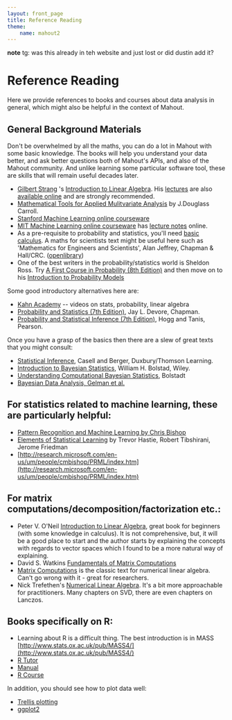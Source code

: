 ```yaml
---
layout: front_page
title: Reference Reading
theme:
    name: mahout2
---
```


**note** tg: was this already in teh website and just lost or did dustin add it?

# Reference Reading

Here we provide references to books and courses about data analysis in general, which might also be helpful in the context of Mahout.

<a name="ReferenceReading-GeneralBackgroundMaterials"></a>
## General Background Materials

Don't be overwhelmed by all the maths, you can do a lot in Mahout with some
basic knowledge. The books will help you understand your
data better, and ask better questions both of Mahout's APIs, and also of
the Mahout community. And unlike learning some particular software tool,
these are skills that will remain useful decades later.

 * [Gilbert Strang](http://www-math.mit.edu/~gs)
's [Introduction to Linear Algebra](http://math.mit.edu/linearalgebra/). His [lectures](http://ocw.mit.edu/courses/mathematics/18-06-linear-algebra-spring-2010/) are also [available online](http://web.mit.edu/18.06/www/)
 and are strongly recommended. 
 * [Mathematical Tools for Applied Mulitvariate Analysis](http://www.amazon.com/Mathematical-Tools-Applied-Multivariate-Analysis/dp/0121609553/ref=sr_1_1?ie=UTF8&qid=1299602805&sr=8-1) by J.Douglass
Carroll.
 * [Stanford Machine Learning online courseware](http://www.stanford.edu/class/cs229/)
 * [MIT Machine Learning online courseware](http://ocw.mit.edu/courses/electrical-engineering-and-computer-science/6-867-machine-learning-fall-2006/)  has [lecture notes](http://ocw.mit.edu/courses/electrical-engineering-and-computer-science/6-867-machine-learning-fall-2006/lecture-notes/) online.
 * As a pre-requisite to probability and statistics, you'll need [basic calculus](http://en.wikipedia.org/wiki/Calculus). A maths for scientists text might be useful here such as 'Mathematics for Engineers and Scientists', Alan Jeffrey, Chapman & Hall/CRC. ([openlibrary](http://openlibrary.org/books/OL3305993M/Mathematics_for_engineers_and_scientists))
 * One of the best writers in the probability/statistics world is Sheldon Ross. Try [A First Course in Probability (8th Edition)](http://www.pearsonhighered.com/educator/product/First-Course-in-Probability-A/9780136033134.page) and then move on to his [Introduction to Probability Models](http://www.amazon.com/Introduction-Probability-Models-Sixth-Sheldon/dp/0125984707)

Some good introductory alternatives here are:

 * [Kahn Academy](http://www.khanacademy.org/) -- videos on stats, probability, linear algebra
 * [Probability and Statistics (7th Edition)](http://www.amazon.com/Probability-Statistics-Engineering-Sciences-InfoTrac/dp/0534399339), Jay L. Devore, Chapman.
 * [Probability and Statistical Inference (7th Edition)](http://www.amazon.com/Probability-Statistical-Inference-Robert-Hogg/dp/0132546086), Hogg and Tanis, Pearson.

Once you have a grasp of the basics then there are a slew of great texts that you might consult:

 * [Statistical Inference](http://www.amazon.com/Statistical-Inference-George-Casella/dp/0534243126), Casell and Berger, Duxbury/Thomson Learning.
 * [Introduction to Bayesian Statistics](http://www.amazon.com/Introduction-Bayesian-Statistics-William-Bolstad/dp/0471270202), William H. Bolstad, Wiley. 
 * [Understanding Computational Bayesian Statistics](http://www.amazon.com/Understanding-Computational-Bayesian-Statistics-Wiley/dp/0470046090), Bolstadt
 * [Bayesian Data Analysis, Gelman et al.](http://www.stat.columbia.edu/~gelman/book/)


## For statistics related to machine learning, these are particularly helpful:

 * [Pattern Recognition and Machine Learning by Chris Bishop](http://research.microsoft.com/en-us/um/people/cmbishop/PRML/index.htm)
 * [Elements of Statistical Learning](http://www-stat.stanford.edu/~tibs/ElemStatLearn/) by Trevor Hastie, Robert Tibshirani, Jerome Friedman 
 * [http://research.microsoft.com/en-us/um/people/cmbishop/PRML/index.htm](http://research.microsoft.com/en-us/um/people/cmbishop/PRML/index.htm)
 

## For matrix computations/decomposition/factorization etc.:

 * Peter V. O'Neil [Introduction to Linear Algebra](http://www.amazon.com/Introduction-Linear-Algebra-Theory-Applications/dp/053400606X), great book for beginners (with some knowledge in calculus). It is not comprehensive, but, it will be a good place to start and the author starts by explaining the concepts with regards to vector spaces which I found to be a more natural way of explaining.
 * David S. Watkins [Fundamentals of Matrix Computations](http://www.amazon.com/Fundamentals-Matrix-Computations-Applied-Mathematics/dp/0470528338/)
 * [Matrix Computations](http://www.amazon.com/Computations-Hopkins-Studies-Mathematical-Sciences/dp/0801854148/ref=sr_1_2?s=books&ie=UTF8&qid=1394307676&sr=1-2&keywords=golub+van+loan) is the classic text for numerical linear algebra. Can't go wrong with it - great for researchers.  
 * Nick Trefethen's [Numerical Linear Algebra](http://people.maths.ox.ac.uk/trefethen/books.html).  It's a bit more approachable for practitioners. Many chapters on SVD, there are even chapters on Lanczos.


## Books specifically on R:

* Learning about R is a difficult thing. The best introduction is in MASS [http://www.stats.ox.ac.uk/pub/MASS4/](http://www.stats.ox.ac.uk/pub/MASS4/)
* [R Tutor](http://www.r-tutor.com/r-introduction)
* [Manual](http://cran.r-project.org/doc/manuals/R-intro.pdf)
* [R Course](http://faculty.washington.edu/tlumley/Rcourse/)

In addition, you should see how to plot data well:

* [Trellis plotting](http://www.statmethods.net/advgraphs/trellis.html)
* [ggplot2](http://had.co.nz/ggplot2/)

